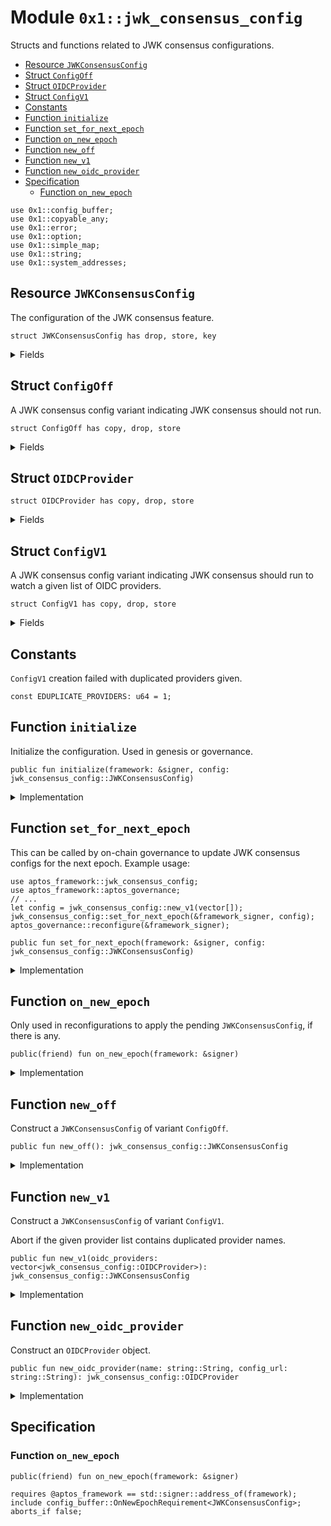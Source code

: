 
<a id="0x1_jwk_consensus_config"></a>

# Module `0x1::jwk_consensus_config`

Structs and functions related to JWK consensus configurations.


-  [Resource `JWKConsensusConfig`](#0x1_jwk_consensus_config_JWKConsensusConfig)
-  [Struct `ConfigOff`](#0x1_jwk_consensus_config_ConfigOff)
-  [Struct `OIDCProvider`](#0x1_jwk_consensus_config_OIDCProvider)
-  [Struct `ConfigV1`](#0x1_jwk_consensus_config_ConfigV1)
-  [Constants](#@Constants_0)
-  [Function `initialize`](#0x1_jwk_consensus_config_initialize)
-  [Function `set_for_next_epoch`](#0x1_jwk_consensus_config_set_for_next_epoch)
-  [Function `on_new_epoch`](#0x1_jwk_consensus_config_on_new_epoch)
-  [Function `new_off`](#0x1_jwk_consensus_config_new_off)
-  [Function `new_v1`](#0x1_jwk_consensus_config_new_v1)
-  [Function `new_oidc_provider`](#0x1_jwk_consensus_config_new_oidc_provider)
-  [Specification](#@Specification_1)
    -  [Function `on_new_epoch`](#@Specification_1_on_new_epoch)


<pre><code>use 0x1::config_buffer;<br/>use 0x1::copyable_any;<br/>use 0x1::error;<br/>use 0x1::option;<br/>use 0x1::simple_map;<br/>use 0x1::string;<br/>use 0x1::system_addresses;<br/></code></pre>



<a id="0x1_jwk_consensus_config_JWKConsensusConfig"></a>

## Resource `JWKConsensusConfig`

The configuration of the JWK consensus feature.


<pre><code>struct JWKConsensusConfig has drop, store, key<br/></code></pre>



<details>
<summary>Fields</summary>


<dl>
<dt>
<code>variant: copyable_any::Any</code>
</dt>
<dd>
 A config variant packed as an <code>Any</code>.
 Currently the variant type is one of the following.
 - <code>ConfigOff</code>
 - <code>ConfigV1</code>
</dd>
</dl>


</details>

<a id="0x1_jwk_consensus_config_ConfigOff"></a>

## Struct `ConfigOff`

A JWK consensus config variant indicating JWK consensus should not run.


<pre><code>struct ConfigOff has copy, drop, store<br/></code></pre>



<details>
<summary>Fields</summary>


<dl>
<dt>
<code>dummy_field: bool</code>
</dt>
<dd>

</dd>
</dl>


</details>

<a id="0x1_jwk_consensus_config_OIDCProvider"></a>

## Struct `OIDCProvider`



<pre><code>struct OIDCProvider has copy, drop, store<br/></code></pre>



<details>
<summary>Fields</summary>


<dl>
<dt>
<code>name: string::String</code>
</dt>
<dd>

</dd>
<dt>
<code>config_url: string::String</code>
</dt>
<dd>

</dd>
</dl>


</details>

<a id="0x1_jwk_consensus_config_ConfigV1"></a>

## Struct `ConfigV1`

A JWK consensus config variant indicating JWK consensus should run to watch a given list of OIDC providers.


<pre><code>struct ConfigV1 has copy, drop, store<br/></code></pre>



<details>
<summary>Fields</summary>


<dl>
<dt>
<code>oidc_providers: vector&lt;jwk_consensus_config::OIDCProvider&gt;</code>
</dt>
<dd>

</dd>
</dl>


</details>

<a id="@Constants_0"></a>

## Constants


<a id="0x1_jwk_consensus_config_EDUPLICATE_PROVIDERS"></a>

<code>ConfigV1</code> creation failed with duplicated providers given.


<pre><code>const EDUPLICATE_PROVIDERS: u64 &#61; 1;<br/></code></pre>



<a id="0x1_jwk_consensus_config_initialize"></a>

## Function `initialize`

Initialize the configuration. Used in genesis or governance.


<pre><code>public fun initialize(framework: &amp;signer, config: jwk_consensus_config::JWKConsensusConfig)<br/></code></pre>



<details>
<summary>Implementation</summary>


<pre><code>public fun initialize(framework: &amp;signer, config: JWKConsensusConfig) &#123;<br/>    system_addresses::assert_aptos_framework(framework);<br/>    if (!exists&lt;JWKConsensusConfig&gt;(@aptos_framework)) &#123;<br/>        move_to(framework, config);<br/>    &#125;<br/>&#125;<br/></code></pre>



</details>

<a id="0x1_jwk_consensus_config_set_for_next_epoch"></a>

## Function `set_for_next_epoch`

This can be called by on-chain governance to update JWK consensus configs for the next epoch.
Example usage:
```
use aptos_framework::jwk_consensus_config;
use aptos_framework::aptos_governance;
// ...
let config = jwk_consensus_config::new_v1(vector[]);
jwk_consensus_config::set_for_next_epoch(&framework_signer, config);
aptos_governance::reconfigure(&framework_signer);
```


<pre><code>public fun set_for_next_epoch(framework: &amp;signer, config: jwk_consensus_config::JWKConsensusConfig)<br/></code></pre>



<details>
<summary>Implementation</summary>


<pre><code>public fun set_for_next_epoch(framework: &amp;signer, config: JWKConsensusConfig) &#123;<br/>    system_addresses::assert_aptos_framework(framework);<br/>    config_buffer::upsert(config);<br/>&#125;<br/></code></pre>



</details>

<a id="0x1_jwk_consensus_config_on_new_epoch"></a>

## Function `on_new_epoch`

Only used in reconfigurations to apply the pending <code>JWKConsensusConfig</code>, if there is any.


<pre><code>public(friend) fun on_new_epoch(framework: &amp;signer)<br/></code></pre>



<details>
<summary>Implementation</summary>


<pre><code>public(friend) fun on_new_epoch(framework: &amp;signer) acquires JWKConsensusConfig &#123;<br/>    system_addresses::assert_aptos_framework(framework);<br/>    if (config_buffer::does_exist&lt;JWKConsensusConfig&gt;()) &#123;<br/>        let new_config &#61; config_buffer::extract&lt;JWKConsensusConfig&gt;();<br/>        if (exists&lt;JWKConsensusConfig&gt;(@aptos_framework)) &#123;<br/>            &#42;borrow_global_mut&lt;JWKConsensusConfig&gt;(@aptos_framework) &#61; new_config;<br/>        &#125; else &#123;<br/>            move_to(framework, new_config);<br/>        &#125;;<br/>    &#125;<br/>&#125;<br/></code></pre>



</details>

<a id="0x1_jwk_consensus_config_new_off"></a>

## Function `new_off`

Construct a <code>JWKConsensusConfig</code> of variant <code>ConfigOff</code>.


<pre><code>public fun new_off(): jwk_consensus_config::JWKConsensusConfig<br/></code></pre>



<details>
<summary>Implementation</summary>


<pre><code>public fun new_off(): JWKConsensusConfig &#123;<br/>    JWKConsensusConfig &#123;<br/>        variant: copyable_any::pack( ConfigOff &#123;&#125; )<br/>    &#125;<br/>&#125;<br/></code></pre>



</details>

<a id="0x1_jwk_consensus_config_new_v1"></a>

## Function `new_v1`

Construct a <code>JWKConsensusConfig</code> of variant <code>ConfigV1</code>.

Abort if the given provider list contains duplicated provider names.


<pre><code>public fun new_v1(oidc_providers: vector&lt;jwk_consensus_config::OIDCProvider&gt;): jwk_consensus_config::JWKConsensusConfig<br/></code></pre>



<details>
<summary>Implementation</summary>


<pre><code>public fun new_v1(oidc_providers: vector&lt;OIDCProvider&gt;): JWKConsensusConfig &#123;<br/>    let name_set &#61; simple_map::new&lt;String, u64&gt;();<br/>    vector::for_each_ref(&amp;oidc_providers, &#124;provider&#124; &#123;<br/>        let provider: &amp;OIDCProvider &#61; provider;<br/>        let (_, old_value) &#61; simple_map::upsert(&amp;mut name_set, provider.name, 0);<br/>        if (option::is_some(&amp;old_value)) &#123;<br/>            abort(error::invalid_argument(EDUPLICATE_PROVIDERS))<br/>        &#125;<br/>    &#125;);<br/>    JWKConsensusConfig &#123;<br/>        variant: copyable_any::pack( ConfigV1 &#123; oidc_providers &#125; )<br/>    &#125;<br/>&#125;<br/></code></pre>



</details>

<a id="0x1_jwk_consensus_config_new_oidc_provider"></a>

## Function `new_oidc_provider`

Construct an <code>OIDCProvider</code> object.


<pre><code>public fun new_oidc_provider(name: string::String, config_url: string::String): jwk_consensus_config::OIDCProvider<br/></code></pre>



<details>
<summary>Implementation</summary>


<pre><code>public fun new_oidc_provider(name: String, config_url: String): OIDCProvider &#123;<br/>    OIDCProvider &#123; name, config_url &#125;<br/>&#125;<br/></code></pre>



</details>

<a id="@Specification_1"></a>

## Specification


<a id="@Specification_1_on_new_epoch"></a>

### Function `on_new_epoch`


<pre><code>public(friend) fun on_new_epoch(framework: &amp;signer)<br/></code></pre>




<pre><code>requires @aptos_framework &#61;&#61; std::signer::address_of(framework);<br/>include config_buffer::OnNewEpochRequirement&lt;JWKConsensusConfig&gt;;<br/>aborts_if false;<br/></code></pre>


[move-book]: https://aptos.dev/move/book/SUMMARY
